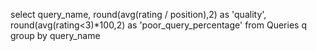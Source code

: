 select
    query_name,
    round(avg(rating / position),2) as 'quality',
    round(avg(rating<3)*100,2) as 'poor_query_percentage'
from
    Queries q
group by
    query_name
